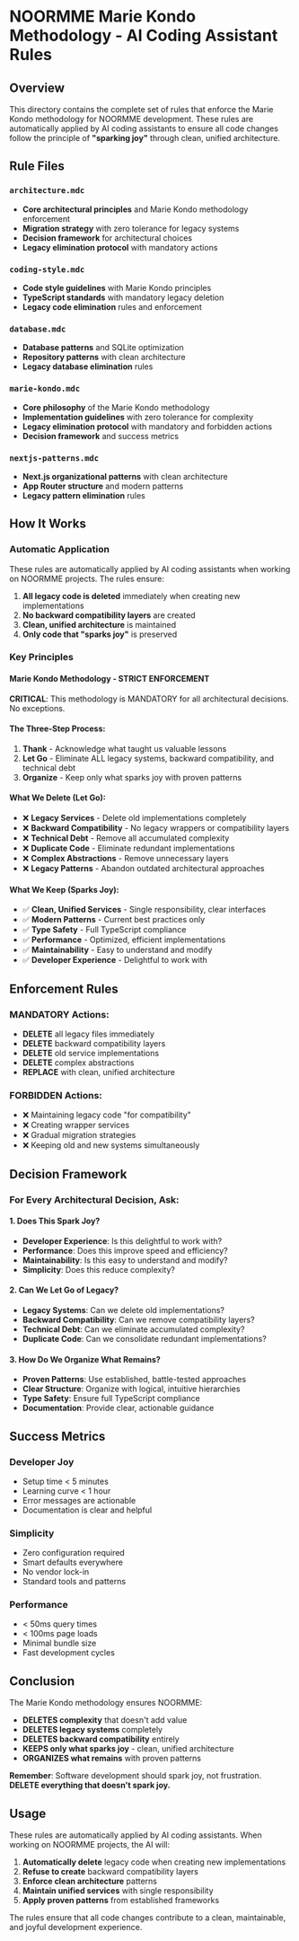 # NOORMME Marie Kondo Methodology - AI Coding Assistant Rules

## Overview

This directory contains the complete set of rules that enforce the Marie Kondo methodology for NOORMME development. These rules are automatically applied by AI coding assistants to ensure all code changes follow the principle of **"sparking joy"** through clean, unified architecture.

## Rule Files

### `architecture.mdc`
- **Core architectural principles** and Marie Kondo methodology enforcement
- **Migration strategy** with zero tolerance for legacy systems
- **Decision framework** for architectural choices
- **Legacy elimination protocol** with mandatory actions

### `coding-style.mdc`
- **Code style guidelines** with Marie Kondo principles
- **TypeScript standards** with mandatory legacy deletion
- **Legacy code elimination** rules and enforcement

### `database.mdc`
- **Database patterns** and SQLite optimization
- **Repository patterns** with clean architecture
- **Legacy database elimination** rules

### `marie-kondo.mdc`
- **Core philosophy** of the Marie Kondo methodology
- **Implementation guidelines** with zero tolerance for complexity
- **Legacy elimination protocol** with mandatory and forbidden actions
- **Decision framework** and success metrics

### `nextjs-patterns.mdc`
- **Next.js organizational patterns** with clean architecture
- **App Router structure** and modern patterns
- **Legacy pattern elimination** rules

## How It Works

### Automatic Application
These rules are automatically applied by AI coding assistants when working on NOORMME projects. The rules ensure:

1. **All legacy code is deleted** immediately when creating new implementations
2. **No backward compatibility layers** are created
3. **Clean, unified architecture** is maintained
4. **Only code that "sparks joy"** is preserved

### Key Principles

#### Marie Kondo Methodology - STRICT ENFORCEMENT
**CRITICAL**: This methodology is MANDATORY for all architectural decisions. No exceptions.

#### The Three-Step Process:
1. **Thank** - Acknowledge what taught us valuable lessons
2. **Let Go** - Eliminate ALL legacy systems, backward compatibility, and technical debt
3. **Organize** - Keep only what sparks joy with proven patterns

#### What We Delete (Let Go):
- ❌ **Legacy Services** - Delete old implementations completely
- ❌ **Backward Compatibility** - No legacy wrappers or compatibility layers
- ❌ **Technical Debt** - Remove all accumulated complexity
- ❌ **Duplicate Code** - Eliminate redundant implementations
- ❌ **Complex Abstractions** - Remove unnecessary layers
- ❌ **Legacy Patterns** - Abandon outdated architectural approaches

#### What We Keep (Sparks Joy):
- ✅ **Clean, Unified Services** - Single responsibility, clear interfaces
- ✅ **Modern Patterns** - Current best practices only
- ✅ **Type Safety** - Full TypeScript compliance
- ✅ **Performance** - Optimized, efficient implementations
- ✅ **Maintainability** - Easy to understand and modify
- ✅ **Developer Experience** - Delightful to work with

## Enforcement Rules

### MANDATORY Actions:
- **DELETE** all legacy files immediately
- **DELETE** backward compatibility layers
- **DELETE** old service implementations
- **DELETE** complex abstractions
- **REPLACE** with clean, unified architecture

### FORBIDDEN Actions:
- ❌ Maintaining legacy code "for compatibility"
- ❌ Creating wrapper services
- ❌ Gradual migration strategies
- ❌ Keeping old and new systems simultaneously

## Decision Framework

### For Every Architectural Decision, Ask:

#### 1. Does This Spark Joy?
- **Developer Experience**: Is this delightful to work with?
- **Performance**: Does this improve speed and efficiency?
- **Maintainability**: Is this easy to understand and modify?
- **Simplicity**: Does this reduce complexity?

#### 2. Can We Let Go of Legacy?
- **Legacy Systems**: Can we delete old implementations?
- **Backward Compatibility**: Can we remove compatibility layers?
- **Technical Debt**: Can we eliminate accumulated complexity?
- **Duplicate Code**: Can we consolidate redundant implementations?

#### 3. How Do We Organize What Remains?
- **Proven Patterns**: Use established, battle-tested approaches
- **Clear Structure**: Organize with logical, intuitive hierarchies
- **Type Safety**: Ensure full TypeScript compliance
- **Documentation**: Provide clear, actionable guidance

## Success Metrics

### Developer Joy
- Setup time < 5 minutes
- Learning curve < 1 hour
- Error messages are actionable
- Documentation is clear and helpful

### Simplicity
- Zero configuration required
- Smart defaults everywhere
- No vendor lock-in
- Standard tools and patterns

### Performance
- < 50ms query times
- < 100ms page loads
- Minimal bundle size
- Fast development cycles

## Conclusion

The Marie Kondo methodology ensures NOORMME:
- **DELETES complexity** that doesn't add value
- **DELETES legacy systems** completely
- **DELETES backward compatibility** entirely
- **KEEPS only what sparks joy** - clean, unified architecture
- **ORGANIZES what remains** with proven patterns

**Remember**: Software development should spark joy, not frustration. **DELETE everything that doesn't spark joy.**

## Usage

These rules are automatically applied by AI coding assistants. When working on NOORMME projects, the AI will:

1. **Automatically delete** legacy code when creating new implementations
2. **Refuse to create** backward compatibility layers
3. **Enforce clean architecture** patterns
4. **Maintain unified services** with single responsibility
5. **Apply proven patterns** from established frameworks

The rules ensure that all code changes contribute to a clean, maintainable, and joyful development experience.

